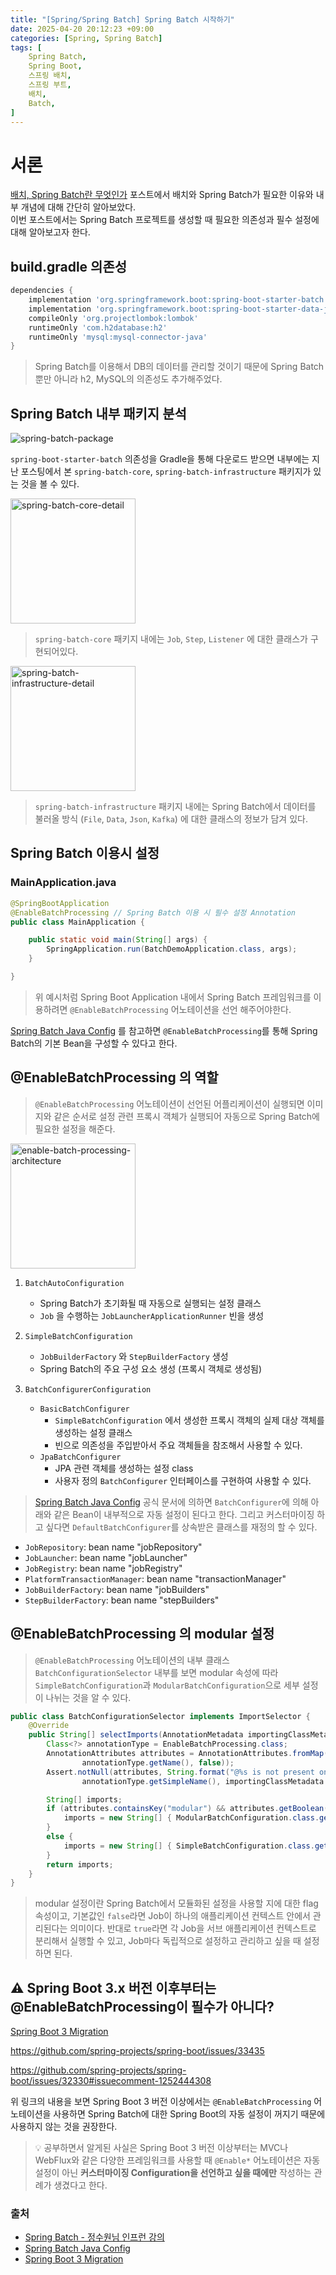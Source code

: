 ```yaml
---
title: "[Spring/Spring Batch] Spring Batch 시작하기"
date: 2025-04-20 20:12:23 +09:00
categories: [Spring, Spring Batch]
tags: [
    Spring Batch,
    Spring Boot,
    스프링 배치,
    스프링 부트,
    배치,
    Batch,
]
---
```


# 서론

[배치, Spring Batch란 무엇인가](https://longnh214.github.io/posts/Why_use_Spring_Batch/) 포스트에서 배치와 Spring Batch가 필요한 이유와 내부 개념에 대해 간단히 알아보았다.  
이번 포스트에서는 Spring Batch 프로젝트를 생성할 때 필요한 의존성과 필수 설정에 대해 알아보고자 한다.

## build.gradle 의존성

```gradle
dependencies {
    implementation 'org.springframework.boot:spring-boot-starter-batch'
    implementation 'org.springframework.boot:spring-boot-starter-data-jpa'
    compileOnly 'org.projectlombok:lombok'
    runtimeOnly 'com.h2database:h2'
    runtimeOnly 'mysql:mysql-connector-java'
}
```

> Spring Batch를 이용해서 DB의 데이터를 관리할 것이기 때문에 Spring Batch 뿐만 아니라 h2, MySQL의 의존성도 추가해주었다.

## Spring Batch 내부 패키지 분석

![spring-batch-package](../assets/img/develop/spring-batch-package.png)

`spring-boot-starter-batch` 의존성을 Gradle을 통해 다운로드 받으면 내부에는 지난 포스팅에서 본 `spring-batch-core`, `spring-batch-infrastructure` 패키지가 있는 것을 볼 수 있다.

<div style="text-align: left;">
    <img src="../assets/img/develop/spring-batch-core-detail.png" alt="spring-batch-core-detail" width="200"/>
</div>

> `spring-batch-core` 패키지 내에는 `Job`, `Step`, `Listener` 에 대한 클래스가 구현되어있다.

<div style="text-align: left;">
    <img src="../assets/img/develop/spring-batch-infrastructure-detail.png" alt="spring-batch-infrastructure-detail" width="200"/>
</div>

> `spring-batch-infrastructure` 패키지 내에는 Spring Batch에서 데이터를 불러올 방식 (`File`, `Data`, `Json`, `Kafka`) 에 대한 클래스의 정보가 담겨 있다.

## Spring Batch 이용시 설정

### MainApplication.java

```java
@SpringBootApplication
@EnableBatchProcessing // Spring Batch 이용 시 필수 설정 Annotation
public class MainApplication {

    public static void main(String[] args) {
        SpringApplication.run(BatchDemoApplication.class, args);
    }

}
```

> 위 예시처럼 Spring Boot Application 내에서 Spring Batch 프레임워크를 이용하려면 `@EnableBatchProcessing` 어노테이션을 선언 해주어야한다.  

[Spring Batch Java Config](https://docs.spring.io/spring-batch/docs/4.3.x/reference/html/job.html#javaConfig) 를 참고하면 `@EnableBatchProcessing`를 통해 Spring Batch의 기본 Bean을 구성할 수 있다고 한다.

## @EnableBatchProcessing 의 역할

> `@EnableBatchProcessing` 어노테이션이 선언된 어플리케이션이 실행되면 이미지와 같은 순서로 설정 관련 프록시 객체가 실행되어 자동으로 Spring Batch에 필요한 설정을 해준다.

<div style="text-align: left;">
    <img src="../assets/img/develop/enable-batch-processing-architecture.png" alt="enable-batch-processing-architecture" width="200"/>
</div>

1. `BatchAutoConfiguration`

   - Spring Batch가 초기화될 때 자동으로 실행되는 설정 클래스
   - `Job` 을 수행하는 `JobLauncherApplicationRunner` 빈을 생성  

2. `SimpleBatchConfiguration`

   - `JobBuilderFactory` 와 `StepBuilderFactory` 생성
   - Spring Batch의 주요 구성 요소 생성 (프록시 객체로 생성됨)

3. `BatchConfigurerConfiguration`
   - `BasicBatchConfigurer`
     - `SimpleBatchConfiguration` 에서 생성한 프록시 객체의 실제 대상 객체를 생성하는 설정 클래스
     - 빈으로 의존성을 주입받아서 주요 객체들을 참조해서 사용할 수 있다.
   - `JpaBatchConfigurer`
     - JPA 관련 객체를 생성하는 설정 class
     - 사용자 정의 `BatchConfigurer` 인터페이스를 구현하여 사용할 수 있다.

> [Spring Batch Java Config](https://docs.spring.io/spring-batch/docs/4.3.x/reference/html/job.html#javaConfig) 공식 문서에 의하면 `BatchConfigurer`에 의해 아래와 같은 Bean이 내부적으로 자동 설정이 된다고 한다. 그리고 커스터마이징 하고 싶다면 `DefaultBatchConfigurer`를 상속받은 클래스를 재정의 할 수 있다.

- `JobRepository`: bean name "jobRepository"
- `JobLauncher`: bean name "jobLauncher"
- `JobRegistry`: bean name "jobRegistry"
- `PlatformTransactionManager`: bean name "transactionManager"
- `JobBuilderFactory`: bean name "jobBuilders"
- `StepBuilderFactory`: bean name "stepBuilders"

## @EnableBatchProcessing 의 modular 설정

> `@EnableBatchProcessing` 어노테이션의 내부 클래스 `BatchConfigurationSelector` 내부를 보면 modular 속성에 따라 `SimpleBatchConfiguration`과 `ModularBatchConfiguration`으로 세부 설정이 나뉘는 것을 알 수 있다.

```java
public class BatchConfigurationSelector implements ImportSelector {
    @Override
    public String[] selectImports(AnnotationMetadata importingClassMetadata) {
        Class<?> annotationType = EnableBatchProcessing.class;
        AnnotationAttributes attributes = AnnotationAttributes.fromMap(importingClassMetadata.getAnnotationAttributes(
                annotationType.getName(), false));
        Assert.notNull(attributes, String.format("@%s is not present on importing class '%s' as expected",
                annotationType.getSimpleName(), importingClassMetadata.getClassName()));

        String[] imports;
        if (attributes.containsKey("modular") && attributes.getBoolean("modular")) {
            imports = new String[] { ModularBatchConfiguration.class.getName() };
        }
        else {
            imports = new String[] { SimpleBatchConfiguration.class.getName() };
        }
        return imports;
    }
}
```

> modular 설정이란 Spring Batch에서 모듈화된 설정을 사용할 지에 대한 flag 속성이고, 기본값인 `false`라면 Job이 하나의 애플리케이션 컨텍스트 안에서 관리된다는 의미이다. 반대로 `true`라면 각 Job을 서브 애플리케이션 컨텍스트로 분리해서 실행할 수 있고, Job마다 독립적으로 설정하고 관리하고 싶을 때 설정하면 된다.

## ⚠️ Spring Boot 3.x 버전 이후부터는 @EnableBatchProcessing이 필수가 아니다?

[Spring Boot 3 Migration](https://www.baeldung.com/spring-boot-3-migration#spring-batch)

<https://github.com/spring-projects/spring-boot/issues/33435>

<https://github.com/spring-projects/spring-boot/issues/32330#issuecomment-1252444308>

위 링크의 내용을 보면 Spring Boot 3 버전 이상에서는 `@EnableBatchProcessing` 어노테이션을 사용하면 Spring Batch에 대한 Spring Boot의 자동 설정이 꺼지기 때문에 사용하지 않는 것을 권장한다.

> 💡 공부하면서 알게된 사실은 Spring Boot 3 버전 이상부터는 MVC나 WebFlux와 같은 다양한 프레임워크를 사용할 때 `@Enable*` 어노테이션은 자동 설정이 아닌 **커스터마이징 Configuration을 선언하고 싶을 때에만** 작성하는 관례가 생겼다고 한다.

### 출처

- [Spring Batch - 정수원님 인프런 강의](https://www.inflearn.com/course/%EC%8A%A4%ED%94%84%EB%A7%81-%EB%B0%B0%EC%B9%98/dashboard)
- [Spring Batch Java Config](https://docs.spring.io/spring-batch/docs/4.3.x/reference/html/job.html#javaConfig)
- [Spring Boot 3 Migration](https://www.baeldung.com/spring-boot-3-migration#spring-batch)
